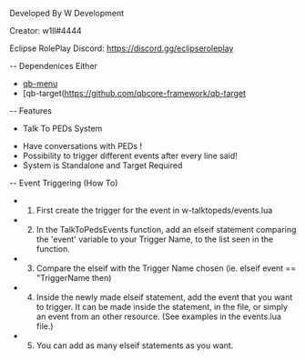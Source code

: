  Developed By W Development 

Creator: w1ll#4444

Eclipse RolePlay Discord: https://discord.gg/eclipseroleplay

-- Dependenices
Either
- [qb-menu](https://github.com/qbcore-framework/qb-menu)
- [qb-target(https://github.com/qbcore-framework/qb-target

-- Features
* Talk To PEDs System
- Have conversations with PEDs !
- Possibility to trigger different events after every line said! 
- System is Standalone and Target Required

-- Event Triggering (How To)
- 1. First create the trigger for the event in w-talktopeds/events.lua
- 2. In the TalkToPedsEvents function, add an elseif statement comparing the 'event' variable to your Trigger Name, to the list seen in the function.
- 3. Compare the elseif with the Trigger Name chosen (ie. elseif event  == "TriggerName then)
- 4. Inside the newly made elseif statement, add the event that you want to trigger. It can be made inside the statement, in the file, or simply an event from an other resource. (See examples in the events.lua file.)
- 5. You can add as many elseif statements as you want.